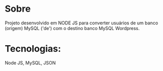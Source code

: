 # Sobre
Projeto desenvolvido em NODE JS para converter usuários de um banco (origem) MySQL ('de') com o destino banco MySQL Wordpress.

# Tecnologias:
Node JS, MySQL, JSON